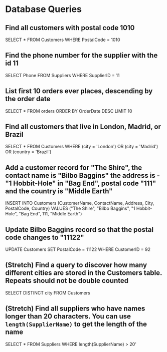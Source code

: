 # Database Queries

## Find all customers with postal code 1010

SELECT * FROM Customers WHERE PostalCode = 1010

## Find the phone number for the supplier with the id 11

SELECT Phone FROM Suppliers WHERE SupplierID = 11

## List first 10 orders ever places, descending by the order date

SELECT * FROM orders ORDER BY OrderDate DESC LIMIT 10

## Find all customers that live in London, Madrid, or Brazil

SELECT * FROM Customers WHERE (city =  'London') OR (city = 'Madrid') OR (country =  'Brazil')

## Add a customer record for "The Shire", the contact name is "Bilbo Baggins" the address is -"1 Hobbit-Hole" in "Bag End", postal code "111" and the country is "Middle Earth"

INSERT INTO Customers (CustomerName, ContactName, Address, City, PostalCode, Country) 
VALUES ("The Shire", "Bilbo Baggins", "1 Hobbit-Hole", "Bag End", 111, "Middle Earth")

## Update Bilbo Baggins record so that the postal code changes to "11122"

UPDATE Customers SET PostalCode = 11122 WHERE CustomerID = 92

## (Stretch) Find a query to discover how many different cities are stored in the Customers table. Repeats should not be double counted

SELECT DISTINCT city FROM Customers

## (Stretch) Find all suppliers who have names longer than 20 characters. You can use `length(SupplierName)` to get the length of the name

SELECT * FROM Suppliers WHERE length(SupplierName) > 20'
